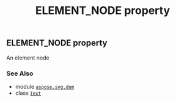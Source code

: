 ﻿---
title: ELEMENT_NODE property
second_title: Aspose.SVG for Python via .NET API References
description: 
type: docs
weight: 320
url: /python-net/aspose.svg.dom/text/element_node/
is_root: false
---

## ELEMENT_NODE property


An element node

### See Also
* module [`aspose.svg.dom`](../../)
* class [`Text`](/svg/python-net/aspose.svg.dom/text)
